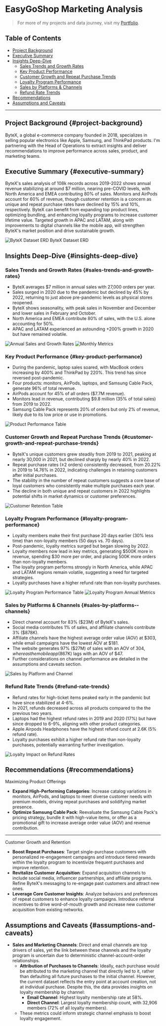 # EasyGoShop Marketing Analysis

> For more of my projects and data journey, visit my [Portfolio](https://ruizdelcarmen.me/).

## Table of Contents

- [Project Background](#project-background)
- [Executive Summary](#executive-summary)
- [Insights Deep-Dive](#insights-deep-dive)
    - [Sales Trends and Growth Rates](#sales-trends-and-growth-rates)
    - [Key Product Performance](#key-product-performance)
    - [Customer Growth and Repeat Purchase Trends](#customer-growth-and-repeat-purchase-trends)
    - [Loyalty Program Performance](#loyalty-program-performance)
    - [Sales by Platforms & Channels](#sales-by-platforms--channels)
    - [Refund Rate Trends](#refund-rate-trends)
- [Recommendations](#recommendations)
- [Assumptions and Caveats](#assumptions-and-caveats)

***

## Project Background {#project-background}

ByteX, a global e-commerce company founded in 2018, specializes in selling popular electronics like Apple, Samsung, and ThinkPad products. I'm partnering with the Head of Operations to extract insights and deliver recommendations to improve performance across sales, product, and marketing teams.

## Executive Summary {#executive-summary}

ByteX's sales analysis of 108k records across 2019-2022 shows annual revenue stabilizing at around $7 million, nearing pre-COVID levels, with North America and EMEA contributing 80% of sales. Monitors and AirPods account for 60% of revenue, though customer retention is a concern as unique and repeat purchase rates have declined by 15% and 10%, respectively. ByteX can benefit from expanding top product lines, optimizing bundling, and enhancing loyalty programs to increase customer lifetime value. Targeted growth in APAC and LATAM, along with improvements to digital channels like the mobile app, will strengthen ByteX's market position and drive sustainable growth.

![ByteX Dataset ERD](Data/visualizations/ecommerce_ERD.webp)
ByteX Dataset ERD

## Insights Deep-Dive {#insights-deep-dive}

### Sales Trends and Growth Rates {#sales-trends-and-growth-rates}

- ByteX averages $7 million in annual sales with 27,000 orders per year.
- Sales surged in 2020 due to the pandemic but declined by 45% by 2022, returning to just above pre-pandemic levels as physical stores reopened.
- ByteX shows seasonality, with peak sales in November and December and lower sales in February and October.
- North America and EMEA contribute 80% of sales, with the U.S. alone accounting for 50%.
- APAC and LATAM experienced an astounding +200% growth in 2020 but have remained volatile.

![Annual Sales and Growth Rates](Data/visualizations/annual_sales.webp)
![Monthly Metrics](Data/visualizations/monthly_metrics.webp)


### Key Product Performance {#key-product-performance}

- During the pandemic, laptop sales soared, with MacBook orders increasing by 400% and ThinkPad by 220%. This trend has since reversed post-pandemic.
- Four products: monitors, AirPods, laptops, and Samsung Cable Pack, generate 96% of total revenue.
- AirPods account for 45% of all orders ($7.7M revenue).
- Monitors lead in revenue, contributing $9.8 million (35% of total sales) from 2019 to 2022.
- Samsung Cable Pack represents 20% of orders but only 2% of revenue, likely due to its low price or use in promotions.

![Product Performance Table](Data/visualizations/product_performance.webp)

### Customer Growth and Repeat Purchase Trends {#customer-growth-and-repeat-purchase-trends}

- ByteX's unique customers grew steadily from 2019 to 2021, peaking at nearly 30,000 in 2021, but declined sharply by nearly 40% in 2022.
- Repeat purchase rates (≥2 orders) consistently decreased, from 20.22% in 2019 to 14.76% in 2022, indicating challenges in retaining customers after initial purchases.
- The stability in the number of repeat customers suggests a core base of loyal customers who consistently make multiple purchases each year.
- The decline in both unique and repeat customers in 2022 highlights potential shifts in market dynamics or customer preferences.

![Customer Retention Table](Data/visualizations/customer_retention.webp)


### Loyalty Program Performance {#loyalty-program-performance}

- Loyalty members make their first purchase 20 days earlier (30% less time) than non-loyalty members (50 days vs. 70 days).
- Post-pandemic, loyalty metrics surged but began slowing by 2022.
- Loyalty members now lead in key metrics, generating $500K more in revenue, spending $30 more per order, and placing 500K more orders than non-loyalty members.
- The loyalty program performs strongly in North America, while APAC and LATAM regions remain volatile, suggesting a need for targeted strategies.
- Loyalty purchases have a higher refund rate than non-loyalty purchases.

![Loyalty Program Performance Table](Data/visualizations/loyalty.webp)
![Loyalty Program Annual Metrics](Data/visualizations/loyalty_metrics.webp)


### Sales by Platforms & Channels {#sales-by-platforms--channels}

- Direct channel account for 83% ($23M) of ByteX's sales.
- Social media contributes 1% of sales, and affiliate channels contribute 3% ($878K).
- Affiliate channels have the highest average order value (AOV) at $303, while email campaigns have the lowest AOV at $181.
- The website generates 97% ($27M) of sales with an AOV of $304, whereas the mobile app ($867K) lags with an AOV of $47.
- Further considerations on channel performance are detailed in the assumptions and caveats section.

![Sales by Platform and Channel](Data/visualizations/channel_platform.webp)


### Refund Rate Trends {#refund-rate-trends}

- Refund rates for high-ticket items peaked early in the pandemic but have since stabilized at 4-6%.
- In 2021, refunds decreased across all products compared to the the previous two years.
- Laptops had the highest refund rates in 2019 and 2020 (17%) but have since dropped to 6-9%, aligning with other product categories.
- Apple Airpods Headphones have the highest refund count at 2.6K (5% refund rate).
- Loyalty purchases exhibit a higher refund rate than non-loyalty purchases, potentially warranting further investigation.

![Loyalty Impact on Refund Rates](Data/visualizations/loyalty_impact_refund.webp)

## Recommendations {#recommendations}

Maximizing Product Offerings

- **Expand High-Performing Categories**: Increase catalog variations in monitors, AirPods, and laptops to meet diverse customer needs with premium models, driving repeat purchases and solidifying market presence.
- **Optimize Samsung Cable Pack**: Reevaluate the Samsung Cable Pack's pricing strategy, bundle it with high-value items, or offer as a promotional gift to increase average order value (AOV) and revenue contribution.

***

Customer Growth and Retention

- **Boost Repeat Purchases**: Target single-purchase customers with personalized re-engagement campaigns and introduce tiered rewards within the loyalty program to incentivize frequent purchases and improve retention.
- **Revitalize Customer Acquisition**: Expand acquisition channels to include social media, influencer partnerships, and affiliate programs. Refine ByteX's messaging to re-engage past customers and attract new ones.
- **Leverage Core Customer Insights**: Analyze behaviors and preferences of repeat customers to enhance loyalty campaigns. Introduce referral incentives to drive word-of-mouth growth and increase new customer acquisition from existing networks.

## Assumptions and Caveats {#assumptions-and-caveats}

- **Sales and Marketing Channels**: Direct and email channels are top drivers of sales, yet the link between these channels and the loyalty program is uncertain due to deterministic channel-account-order relationships.
    - **Attribution of Purchases to Channels**: Ideally, each purchase would be attributed to the marketing channel that directly led to it, rather than defaulting all future purchases to the initial channel. However, the current dataset reflects the entry point at account creation, not at individual purchase. Despite this, the data provides insights on loyalty membership by channel:
        - **Email Channel**: Highest loyalty membership rate at 58%.
        - **Direct Channel**: Largest loyalty membership count, with 32,906 members (72% of all loyalty members).
    - These metrics could inform strategic channel emphasis to boost loyalty engagement.
